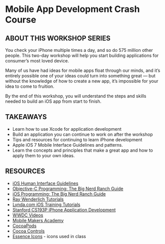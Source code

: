 Mobile App Development Crash Course
===================================

ABOUT THIS WORKSHOP SERIES
---------------------------

You check your iPhone multiple times a day, and so do 575 million other people. This two-day workshop will help you start building applications for consumer’s most loved device.

Many of us have had ideas for mobile apps float through our minds, and it’s entirely possible one of your ideas could turn into something great — but without the knowledge of how to create a new app, it’s impossible for your idea to come to fruition.

By the end of this workshop, you will understand the steps and skills needed to build an iOS app from start to finish.

TAKEAWAYS
----------

* Learn how to use Xcode for application development
* Build an application you can continue to work on after the workshop
* Tips and resources for continuing to learn iPhone development
* Apple iOS 7 Mobile Interface Guidelines and patterns.
* Learn the concepts and principles that make a great app and how to apply them to your own ideas.

RESOURCES
----------
* [iOS Human Interface Guidelines](https://developer.apple.com/library/ios/documentation/userexperience/conceptual/mobilehig/)
* [Objective-C Programming: The Big Nerd Ranch Guide](http://amzn.to/1i3TfZv)
* [iOS Programming: The Big Nerd Ranch Guide](http://amzn.to/1aOqOZb)
* [Ray Wenderlich Tutorials](http://www.raywenderlich.com/tutorials)
* [Lynda.com iOS Training Tutorials](http://www.lynda.com/iOS-training-tutorials/413-0.html)
* [Stanford CS193P iPhone Application Development](https://itunes.apple.com/us/course/developing-ios-7-apps-for/id733644550)
* [WWDC Videos](https://developer.apple.com/wwdc/videos/)
* [Mobile Makers Academy](http://mobilemakers.co/)
* [CocoaPods](http://cocoapods.org/)
* [Cocoa Controls](https://www.cocoacontrols.com/controls)
* [Essence Icons](http://iconsandcoffee.com/essence/) - icons used in class
